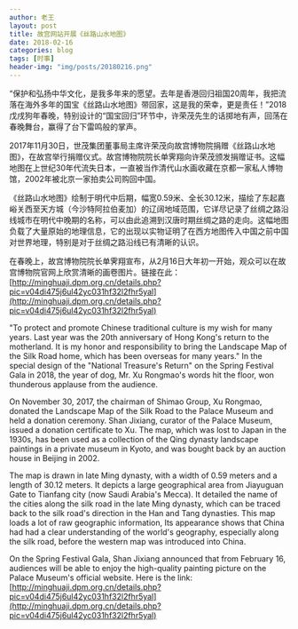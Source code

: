 ```yaml
---
author: 老王
layout: post
title: 故宫网站开展《丝路山水地图》
date: 2018-02-16
categories: blog
tags: [时事]
header-img: "img/posts/20180216.png"
---
```

“保护和弘扬中华文化，是我多年来的愿望。去年是香港回归祖国20周年，我把流落在海外多年的国宝《丝路山水地图》带回家，这是我的荣幸，更是责任！”2018戊戌狗年春晚，特别设计的“国宝回归”环节中，许荣茂先生的话掷地有声，回荡在春晚舞台，赢得了台下雷鸣般的掌声。

2017年11月30日，世茂集团董事局主席许荣茂向故宫博物院捐赠《丝路山水地图》，在故宫举行捐赠仪式。故宫博物院院长单霁翔向许荣茂颁发捐赠证书。这幅地图在上世纪30年代流失日本，一直被当作清代山水画收藏在京都一家私人博物馆，2002年被北京一家拍卖公司购回中国。

《丝路山水地图》绘制于明代中后期，幅宽0.59米、全长30.12米，描绘了东起嘉峪关西至天方城（今沙特阿拉伯麦加）的辽阔地域范围，它详尽记录了丝绸之路沿线城市在明代中晚期的名称，可以由此追溯到汉唐时期丝绸之路的走向。这幅地图负载了大量原始的地理信息，它的出现以实物证明了在西方地图传入中国之前中国对世界地理，特别是对于丝绸之路沿线已有清晰的认识。

在春晚上，故宫博物院院长单霁翔宣布，从2月16日大年初一开始，观众可以在故宫博物院官网上欣赏清晰的画卷图片。链接在此：[http://minghuaji.dpm.org.cn/details.php?pic=v04di475j6ul42yc031hf32l2fhr5yal](http://minghuaji.dpm.org.cn/details.php?pic=v04di475j6ul42yc031hf32l2fhr5yal)

"To protect and promote Chinese traditional culture is my wish for many years. Last year was the 20th anniversary of Hong Kong's return to the motherland. It is my honor and responsibility to bring the Landscape Map of the Silk Road home, which has been overseas for many years." In the special design of the "National Treasure's Return" on the Spring Festival Gala in 2018, the year of dog, Mr. Xu Rongmao's words hit the floor, won thunderous applause from the audience.

On November 30, 2017, the chairman of Shimao Group, Xu Rongmao, donated the Landscape Map of the Silk Road to the Palace Museum and held a donation ceremony. Shan Jixiang, curator of the Palace Museum, issued a donation certificate to Xu. The map, which was lost to Japan in the 1930s, has been used as a collection of the Qing dynasty landscape paintings in a private museum in Kyoto, and was bought back by an auction house in Beijing in 2002.

The map is drawn in late Ming dynasty, with a width of 0.59 meters and a length of 30.12 meters. It depicts a large geographical area from Jiayuguan Gate to Tianfang city (now Saudi Arabia's Mecca). It detailed the name of the cities along the silk road in the late Ming dynasty, which can be traced back to the silk road's direction in the Han and Tang dynasties. This map loads a lot of raw geographic information, Its appearance shows that China had had a clear understanding of the world's geography, especially along the silk road, before the western map was introduced into China.

On the Spring Festival Gala, Shan Jixiang announced that from February 16, audiences will be able to enjoy the high-quality painting picture on the Palace Museum's official website. Here is the link: [http://minghuaji.dpm.org.cn/details.php?pic=v04di475j6ul42yc031hf32l2fhr5yal](http://minghuaji.dpm.org.cn/details.php?pic=v04di475j6ul42yc031hf32l2fhr5yal)